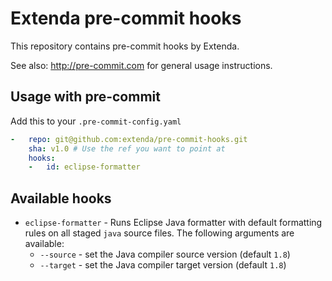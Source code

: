 # Extenda pre-commit hooks

This repository contains pre-commit hooks by Extenda.

See also: http://pre-commit.com for general usage instructions.

## Usage with pre-commit

Add this to your `.pre-commit-config.yaml`

```yaml
-   repo: git@github.com:extenda/pre-commit-hooks.git
    sha: v1.0 # Use the ref you want to point at
    hooks:
    -   id: eclipse-formatter
```

## Available hooks

* `eclipse-formatter` - Runs Eclipse Java formatter with default formatting rules on all staged `java` source files. The following arguments are available:
  * `--source` - set the Java compiler source version (default `1.8`)
  * `--target` - set the Java compiler target version (default `1.8`)
